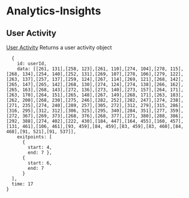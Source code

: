# Analytics-Insights
## User Activity
[User Activity](https://github.com/oscarmmv/Analytics-Insights/blob/main/heatmap/demo/useractivity.js)
Returns a user activity object
```  
  {
    id: userId,
    data: [[261, 131],[258, 123],[261, 110],[274, 104],[278, 115],[268, 134],[254, 140],[252, 131],[269, 107],[278, 106],[279, 122],[263, 137],[257, 137],[259, 124],[267, 114],[269, 121],[268, 142],[265, 147],[265, 142],[268, 130],[274, 124],[274, 138],[266, 162],[265, 163],[268, 143],[272, 136],[273, 140],[273, 157],[264, 171],[263, 170],[264, 151],[265, 148],[267, 149],[268, 171],[263, 183],[262, 200],[268, 230],[275, 246],[282, 252],[282, 247],[274, 238],[271, 235],[274, 240],[289, 257],[305, 272],[312, 279],[315, 286],[316, 295],[312, 312],[306, 325],[295, 340],[284, 351],[277, 359],[272, 367],[269, 373],[268, 376],[268, 377],[271, 380],[288, 386],[292, 388],[274, 402],[222, 430],[184, 447],[164, 455],[160, 457],[131, 461],[106, 461],[93, 459],[84, 459],[83, 459],[83, 460],[84, 468],[91, 521],[91, 537]],
    exitpoints: [
      { 
        start: 4, 
        end: 7 },
      { 
        start: 6, 
        end: 7 
      }
  ],
  time: 17
} 
```

